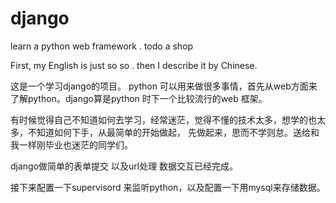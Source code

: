 # django
learn a python web framework . todo a shop

First, my English is just so so .
then I describe it by Chinese. 

这是一个学习django的项目。
python 可以用来做很多事情，首先从web方面来了解python。django算是python 时下一个比较流行的web 框架。


有时候觉得自己不知道如何去学习，经常迷茫，觉得不懂的技术太多，想学的也太多，不知道如何下手，从最简单的开始做起，
先做起来，思而不学则怠。送给和我一样刚毕业也迷茫的同学们。

django做简单的表单提交  以及url处理 数据交互已经完成。

接下来配置一下supervisord 来监听python，以及配置一下用mysql来存储数据。
